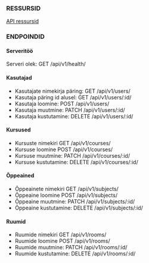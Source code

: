 ### RESSURSID
[API ressursid](https://github.com/RenatRank/Prog_II_Iseseisev/blob/main/apidocs/API_ER%20diagram.png)


### ENDPOINDID

#### Serveritöö
Serveri olek: GET /api/v1/health/

#### Kasutajad
- Kasutajate nimekirja päring: GET /api/v1/users/
- Kasutaja päring id alusel: GET /api/v1/users/:id/
- Kasutaja loomine: POST /api/v1/users/
- Kasutaja muutmine: PATCH /api/v1/users/:id/
- Kasutaja kustutamine: DELETE /api/v1/users/:id/

#### Kursused
- Kursuste nimekiri GET /api/v1/courses/
- Kursuse loomine POST /api/v1/courses/
- Kursuse muutmine: PATCH /api/v1/courses/:id/
- Kursuse kustutamine: DELETE /api/v1/courses/:id/

#### Õppeained
- Õppeainete nimekiri GET /api/v1/subjects/
- Õppeaine loomine POST /api/v1/subjects/
- Õppeaine muutmine: PATCH /api/v1/subjects/:id/
- Õppeaine kustutamine: DELETE /api/v1/subjects/:id/

#### Ruumid
- Ruumide nimekiri GET /api/v1/rooms/
- Ruumide loomine POST /api/v1/rooms/
- Ruumide muutmine: PATCH /api/v1/rooms/:id/
- Ruumide kustutamine: DELETE /api/v1/rooms/:id/
